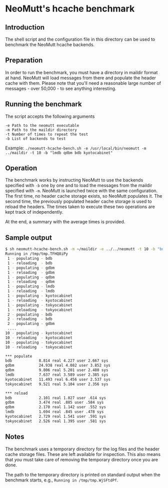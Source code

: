 # NeoMutt's hcache benchmark

## Introduction

The shell script and the configuration file in this directory can be used to
benchmark the NeoMutt hcache backends.

## Preparation

In order to run the benchmark, you must have a directory in maildir format at
hand. NeoMutt will load messages from there and populate the header cache with
them. Please note that you'll need a reasonable large number of messages -
over 50,000 - to see anything interesting.

## Running the benchmark

The script accepts the following arguments

```
-e Path to the neomutt executable
-m Path to the maildir directory
-t Number of times to repeat the test
-b List of backends to test
```

Example: `./neomutt-hcache-bench.sh -e /usr/local/bin/neomutt -m ../maildir -t 10 -b "lmdb qdbm bdb kyotocabinet"`

## Operation

The benchmark works by instructing NeoMutt to use the backends specified with
`-b` one by one and to load the messages from the maildir specified with `-m`.
NeoMutt is launched twice with the same configuration. The first time, no header
cache storage exists, so NeoMutt populates it. The second time, the previously
populated header cache storage is used to reload the headers. The times taken to
execute these two operations are kept track of independently.

At the end, a summary with the average times is provided.

## Sample output

```sh
$ sh neomutt-hcache-bench.sh -m ~/maildir -e ../../neomutt -t 10 -b "bdb gdbm qdbm lmdb kyotocabinet tokyocabinet"
Running in /tmp/tmp.TFHQ8iPy
 1 - populating - bdb
 1 - reloading  - bdb
 1 - populating - gdbm
 1 - reloading  - gdbm
 1 - populating - qdbm
 1 - reloading  - qdbm
 1 - populating - lmdb
 1 - reloading  - lmdb
 1 - populating - kyotocabinet
 1 - reloading  - kyotocabinet
 1 - populating - tokyocabinet
 1 - reloading  - tokyocabinet
 2 - populating - bdb
 2 - reloading  - bdb
 2 - populating - gdbm
 ....
10 - populating - kyotocabinet
10 - reloading  - kyotocabinet
10 - populating - tokyocabinet
10 - reloading  - tokyocabinet

*** populate
bdb            8.814 real 4.227 user 2.667 sys
gdbm           24.938 real 4.082 user 3.852 sys
qdbm           9.806 real 5.201 user 2.480 sys
lmdb           7.637 real 3.589 user 2.385 sys
kyotocabinet   11.493 real 6.456 user 2.537 sys
tokyocabinet   9.521 real 5.104 user 2.356 sys

*** reload
bdb            2.101 real 1.027 user .614 sys
gdbm           3.474 real .885 user .584 sys
qdbm           2.170 real 1.142 user .552 sys
lmdb           1.694 real .845 user .478 sys
kyotocabinet   2.729 real 1.541 user .591 sys
tokyocabinet   2.526 real 1.395 user .581 sys
```

## Notes

The benchmark uses a temporary directory for the log files and the header cache
storage files. These are left available for inspection. This also means that
*you* must take care of removing the temporary directory once you are done.

The path to the temporary directory is printed on standard output when the
benchmark starts, e.g., `Running in /tmp/tmp.WjSFtdPf`.
